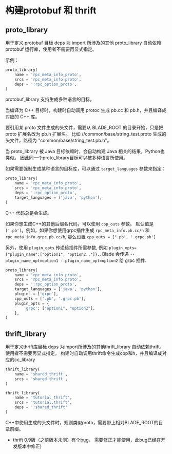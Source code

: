 # 构建protobuf 和 thrift #

## proto_library ##

用于定义 protobuf 目标
deps 为 import 所涉及的其他 proto_library
自动依赖 protobuf 运行库，使用者不需要再显式指定。

示例：

```python
proto_library(
    name = 'rpc_meta_info_proto',
    srcs = 'rpc_meta_info.proto',
    deps = ':rpc_option_proto',
)
```

protobuf_library 支持生成多种语言的目标。

当编译为 C++ 目标时，构建时自动调用 protoc 生成 pb.cc 和 pb.h，并且编译成对应的 C++ 库。

要引用某 proto 文件生成的头文件，需要从 BLADE_ROOT 的目录开始，只是把 proto 扩展名改为 pb.h 扩展名。
比如 //common/base/string_test.proto 生成的头文件，路径为 "common/base/string_test.pb.h"。

当 proto_library 被 Java 目标依赖时，会自动构建 Java 相关的结果，Python也类似。
因此同一个proto_library目标可以被多种语言所使用。

如果需要强制生成某种语言的目标库，可以通过 `target_languages` 参数来指定：

```python
proto_library(
    name = 'rpc_meta_info_proto',
    srcs = 'rpc_meta_info.proto',
    deps = ':rpc_option_proto',
    target_languages = ['java', 'python'],
)
```

C++ 代码总是会生成。

如果你想生成C++的其他后缀名代码，可以使用 `cpp_outs` 参数。
默认值是 `['.pb']`。例如，如果你想使用grpc插件生成 `rpc_meta_info.pb.cc/h` 和 `rpc_meta_info.grpc.pb.cc/h`, 那么设置 `cpp_outs = [".pb', '.grpc.pb']`

另外，使用 `plugin_opts` 传递给插件所需参数, 例如 `plugin_opts={"plugin_name":["option1", "option2.."]},`.
Blade 会传递 `--plugin_name_opt=option1 --plugin_name_opt=option2` 给 grpc 插件.

```python
proto_library(
    name = 'rpc_meta_info_proto',
    srcs = 'rpc_meta_info.proto',
    deps = ':rpc_option_proto',
    target_languages = ['java', 'python'],
    plugins = ['grpc'],
    cpp_outs = ['.pb', '.grpc.pb'],
    plugin_opts = {
        'grpc': ["option1", "option2"],
    },
)
```

## thrift_library ##

用于定义thrift库目标
deps 为import所涉及的其他thrift_library
自动依赖thrift，使用者不需要再显式指定。
构建时自动调用thrift命令生成cpp和h，并且编译成对应的cc_library

```python
thrift_library(
    name = 'shared_thrift',
    srcs = 'shared.thrift',
)

thrift_library(
    name = 'tutorial_thrift',
    srcs = 'tutorial.thrift',
    deps = ':shared_thrift'
)
```

C++中使用生成的头文件时，规则类似proto，需要带上相对BLADE_ROOT的目录前缀。

* thrift 0.9版（之前版本未测）有个[bug](https://issues.apache.org/jira/browse/THRIFT-1859)，
  需要修正才能使用，此bug已经在开发版本中修正)
